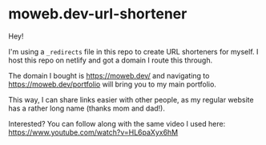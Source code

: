 # moweb.dev-url-shortener

Hey!

I'm using a ```_redirects``` file in this repo to create URL shorteners for myself. I host this repo on netlify and got a domain I route this through.

The domain I bought is https://moweb.dev/ and navigating to https://moweb.dev/portfolio will bring you to my main portfolio.

This way, I can share links easier with other people, as my regular website has a rather long name (thanks mom and dad!).

Interested? You can follow along with the same video I used here: https://www.youtube.com/watch?v=HL6paXyx6hM
